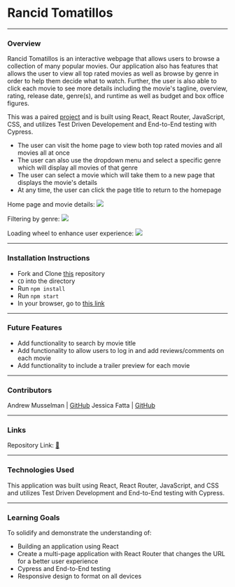# Rancid Tomatillos
-------
### Overview

Rancid Tomatillos is an interactive webpage that allows users to browse a collection of many popular movies. Our application also has features that allows the user to view all top rated movies as well as browse by genre in order to help them decide what to watch. Further, the user is also able to click each movie to see more details including the movie's tagline, overview, rating, release date, genre(s), and runtime as well as budget and box office figures.

This was a paired [project](https://frontend.turing.edu/projects/module-3/rancid-tomatillos-v3.html) and is built using React, React Router, JavaScript, CSS, and utilizes Test Driven Developement and End-to-End testing with Cypress.

- The user can visit the home page to view both top rated movies and all movies all at once
- The user can also use the dropdown menu and select a specific genre which will display all movies of that genre
- The user can select a movie which will take them to a new page that displays the movie's details
- At any time, the user can click the page title to return to the homepage

Home page and movie details:
![](https://media.giphy.com/media/JYELG7WihLCijgZMPQ/giphy-downsized-large.gif)

Filtering by genre:
![](https://media.giphy.com/media/areseVhsZoh4pLjgJU/giphy-downsized-large.gif)

Loading wheel to enhance user experience:
![](https://media.giphy.com/media/JSOQgpVxofFxv911FE/giphy.gif)


---------
### Installation Instructions
 - Fork and Clone [this](https://github.com/Andrew-Musselman/rancid-tomatillos) repository
 - `CD` into the directory
 - Run `npm install` 
 - Run `npm start`
 - In your browser, go to [this link](http://localhost:3000/)

-----------

### Future Features

 - Add functionality to search by movie title
 - Add functionality to allow users to log in and add reviews/comments on each movie
 - Add functionality to include a trailer preview for each movie

---------

### Contributors

Andrew Musselman | [GitHub](https://github.com/Andrew-Musselman)
Jessica Fatta | [GitHub](https://github.com/JessFatta)

--------
### Links

Repository Link: [🍅 ](https://github.com/Andrew-Musselman/rancid-tomatillos)

------------
### Technologies Used
 This application was built using React, React Router, JavaScript, and CSS and utilizes Test Driven Development and End-to-End testing with Cypress.

------------
### Learning Goals
To solidify and demonstrate the understanding of:
- Building an application using React
- Create a multi-page application with React Router that changes the URL for a better user experience
- Cypress and End-to-End testing
- Responsive design to format on all devices
